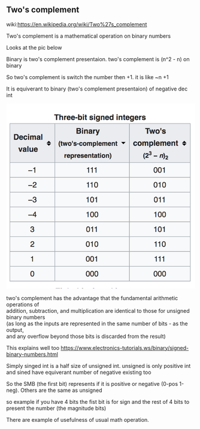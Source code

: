 
## Two's complement

wiki:https://en.wikipedia.org/wiki/Two%27s_complement


Two's complement is a mathematical operation on binary numbers

Looks at the pic below

Binary is two's complement presentaion.
two's complement  is (n^2 - n) on binary

So two's complement is switch the number then +1. it is like ~n +1

It is equiverant to binary (two's complement presentaion) of negative dec int 

![](https://github.com/ichiLamuchy/Thanks_Octocat/blob/master/C/img/twos%20complement.png)


two's complement has the advantage that the fundamental arithmetic operations of    
addition, subtraction, and multiplication are identical to those for unsigned binary numbers  
(as long as the inputs are represented in the same number of bits - as the output,    
and any overflow beyond those bits is discarded from the result)    


This explains well too
https://www.electronics-tutorials.ws/binary/signed-binary-numbers.html

Simply singed int is a half size of unsigned int. unsigned is only positive int and sined have equiverant number of negative existing too

So the SMB (the first bit) represents if it is positive or negative (0-pos 1-neg). 
Others are the same as unsigned 

so example if you have 4 bits the fist bit is for sign and the rest of 4 bits to present the number (the magnitude bits)

There are example of usefulness of usual math operation.


